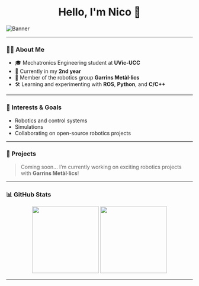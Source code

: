 <div align="center">
  <h1>Hello, I'm Nico 👋</h1>
</div>

![Banner](https://imgur.com/a/9Cm2a6S) <!-- Reemplaza con el link a tu banner personalizado -->

---

### 👨‍💻 About Me

- 🎓 Mechatronics Engineering student at **UVic-UCC**
- 📍 Currently in my **2nd year**
- 🤖 Member of the robotics group **Garrins Metàl·lics**
- 🛠️ Learning and experimenting with **ROS**, **Python**, and **C/C++**

---

### 🚀 Interests & Goals

- Robotics and control systems
- Simulations
- Collaborating on open-source robotics projects

---

### 📂 Projects

> Coming soon... I’m currently working on exciting robotics projects with **Garrins Metàl·lics**!

---

### 📊 GitHub Stats

<div align="center">
  <img height="180em" src="https://github-readme-stats.vercel.app/api?username=nllortfer&show_icons=true&theme=radical&include_all_commits=true&count_private=true"/>
  <img height="180em" src="https://github-readme-stats.vercel.app/api/top-langs/?username=nllortfer&layout=compact&langs_count=6&theme=radical"/>
</div>

---


<!-- Feel free to add a contact section or a pinned project showcase in the future -->
